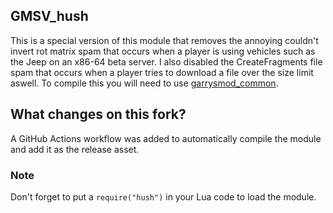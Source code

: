 ## GMSV_hush
This is a special version of this module that removes the annoying couldn't invert rot matrix spam that occurs when a player is using vehicles such as the Jeep on an x86-64 beta server. I also disabled the CreateFragments file spam that occurs when a player tries to download a file over the size limit aswell.
To compile this you will need to use [garrysmod_common](https://github.com/danielga/garrysmod_common/).

## What changes on this fork?
A GitHub Actions workflow was added to automatically compile the module and add it as the release asset.

### Note
Don't forget to put a `require("hush")` in your Lua code to load the module.